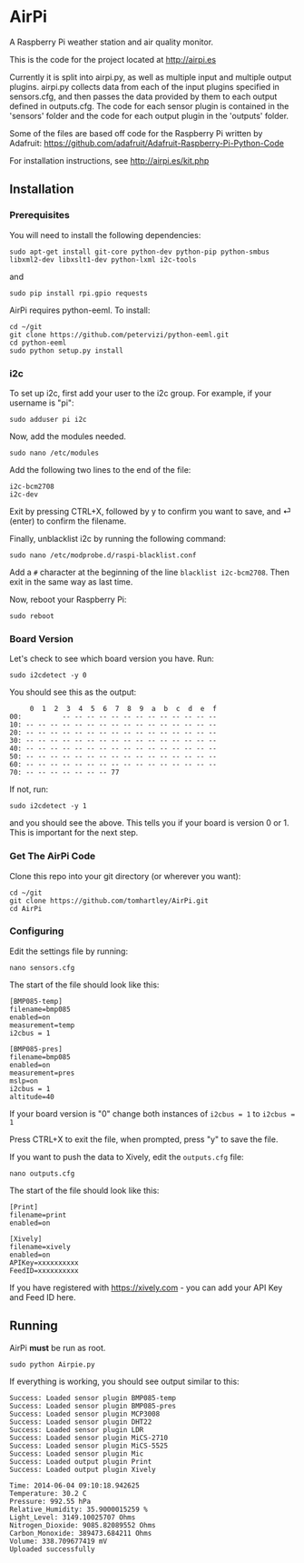 AirPi
========

A Raspberry Pi weather station and air quality monitor.

This is the code for the project located at http://airpi.es

Currently it is split into airpi.py, as well as multiple input and multiple output plugins. airpi.py collects data from each of the input plugins specified in sensors.cfg, and then passes the data provided by them to each output defined in outputs.cfg. The code for each sensor plugin is contained in the 'sensors' folder and the code for each output plugin in the 'outputs' folder.

Some of the files are based off code for the Raspberry Pi written by Adafruit: https://github.com/adafruit/Adafruit-Raspberry-Pi-Python-Code

For installation instructions, see http://airpi.es/kit.php

## Installation

### Prerequisites

You will need to install the following dependencies:

`sudo apt-get install git-core python-dev python-pip python-smbus libxml2-dev libxslt1-dev python-lxml i2c-tools`

and

`sudo pip install rpi.gpio requests`

AirPi requires python-eeml.  To install:

```
cd ~/git
git clone https://github.com/petervizi/python-eeml.git
cd python-eeml
sudo python setup.py install
```

### i2c

To set up i2c, first add your user to the i2c group.  For example, if your username is "pi":

`sudo adduser pi i2c`

Now, add the modules needed.

`sudo nano /etc/modules`

Add the following two lines to the end of the file:

```
i2c-bcm2708
i2c-dev
```

Exit by pressing CTRL+X, followed by y to confirm you want to save, and ⏎ (enter) to confirm the filename.

Finally, unblacklist i2c by running the following command:

`sudo nano /etc/modprobe.d/raspi-blacklist.conf`

Add a `#` character  at the beginning of the line `blacklist i2c-bcm2708`. Then exit in the same way as last time.

Now, reboot your Raspberry Pi:

`sudo reboot`

### Board Version

Let's check to see which board version you have.  Run:

`sudo i2cdetect -y 0`

You should see this as the output:

```
     0  1  2  3  4  5  6  7  8  9  a  b  c  d  e  f
00:          -- -- -- -- -- -- -- -- -- -- -- -- -- 
10: -- -- -- -- -- -- -- -- -- -- -- -- -- -- -- -- 
20: -- -- -- -- -- -- -- -- -- -- -- -- -- -- -- -- 
30: -- -- -- -- -- -- -- -- -- -- -- -- -- -- -- -- 
40: -- -- -- -- -- -- -- -- -- -- -- -- -- -- -- -- 
50: -- -- -- -- -- -- -- -- -- -- -- -- -- -- -- -- 
60: -- -- -- -- -- -- -- -- -- -- -- -- -- -- -- -- 
70: -- -- -- -- -- -- -- 77
```

If not, run:

`sudo i2cdetect -y 1`

and you should see the above.  This tells you if your board is version 0 or 1.  This is important for the next step.

### Get The AirPi Code

Clone this repo into your git directory (or wherever you want):

```
cd ~/git
git clone https://github.com/tomhartley/AirPi.git
cd AirPi
```

### Configuring

Edit the settings file by running:

`nano sensors.cfg`

The start of the file should look like this:

```
[BMP085-temp]
filename=bmp085
enabled=on
measurement=temp
i2cbus = 1

[BMP085-pres]
filename=bmp085
enabled=on
measurement=pres
mslp=on
i2cbus = 1
altitude=40
```

If your board version is "0" change both instances of `i2cbus = 1` to `i2cbus = 1`

Press CTRL+X to exit the file, when prompted, press "y" to save the file.

If you want to push the data to Xively, edit the `outputs.cfg` file:

`nano outputs.cfg`

The start of the file should look like this:

```
[Print]
filename=print
enabled=on

[Xively]
filename=xively
enabled=on
APIKey=xxxxxxxxxx
FeedID=xxxxxxxxxx
```

If you have registered with https://xively.com - you can add your API Key and Feed ID here.

## Running

AirPi **must** be run as root.

`sudo python Airpie.py`

If everything is working, you should see output similar to this:

```
Success: Loaded sensor plugin BMP085-temp
Success: Loaded sensor plugin BMP085-pres
Success: Loaded sensor plugin MCP3008
Success: Loaded sensor plugin DHT22
Success: Loaded sensor plugin LDR
Success: Loaded sensor plugin MiCS-2710
Success: Loaded sensor plugin MiCS-5525
Success: Loaded sensor plugin Mic
Success: Loaded output plugin Print
Success: Loaded output plugin Xively

Time: 2014-06-04 09:10:18.942625
Temperature: 30.2 C
Pressure: 992.55 hPa
Relative_Humidity: 35.9000015259 %
Light_Level: 3149.10025707 Ohms
Nitrogen_Dioxide: 9085.82089552 Ohms
Carbon_Monoxide: 389473.684211 Ohms
Volume: 338.709677419 mV
Uploaded successfully

```
